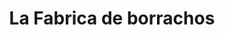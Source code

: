 ---
title: "La Fabrica de borrachos"
url: /ciudad-satelite/la-fabrica-de-borrachos/
shop: alcohol
---